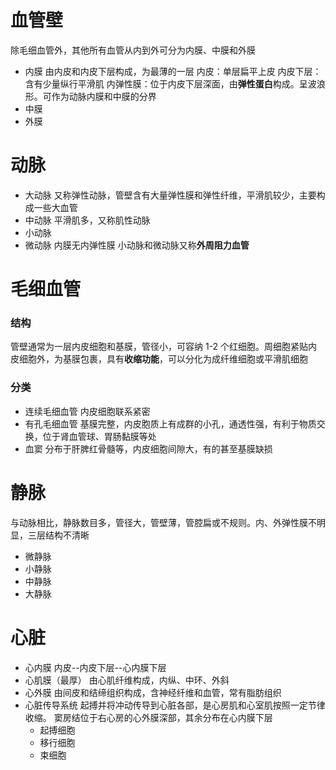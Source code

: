 # 血管壁
除毛细血管外，其他所有血管从内到外可分为内膜、中膜和外膜
- 内膜
	由内皮和内皮下层构成，为最薄的一层
	内皮：单层扁平上皮
	内皮下层：含有少量纵行平滑肌
	内弹性膜：位于内皮下层深面，由**弹性蛋白**构成。呈波浪形。可作为动脉内膜和中膜的分界
- 中膜
- 外膜
# 动脉
- 大动脉
  又称弹性动脉，管壁含有大量弹性膜和弹性纤维，平滑肌较少，主要构成一些大血管
- 中动脉
  平滑肌多，又称肌性动脉
- 小动脉
- 微动脉
  内膜无内弹性膜
小动脉和微动脉又称**外周阻力血管**
# 毛细血管
### 结构
管壁通常为一层内皮细胞和基膜，管径小，可容纳 1-2 个红细胞。周细胞紧贴内皮细胞外，为基膜包裹，具有**收缩功能**，可以分化为成纤维细胞或平滑肌细胞
### 分类
- 连续毛细血管
  内皮细胞联系紧密
- 有孔毛细血管
  基膜完整，内皮胞质上有成群的小孔，通透性强，有利于物质交换，位于肾血管球、胃肠黏膜等处
- 血窦
  分布于肝脾红骨髓等，内皮细胞间隙大，有的甚至基膜缺损
# 静脉
与动脉相比，静脉数目多，管径大，管壁薄，管腔扁或不规则。内、外弹性膜不明显，三层结构不清晰
- 微静脉
- 小静脉
- 中静脉
- 大静脉
# 心脏
- 心内膜
  内皮--内皮下层--心内膜下层
- 心肌膜（最厚）
  由心肌纤维构成，内纵、中环、外斜
- 心外膜
  由间皮和结缔组织构成，含神经纤维和血管，常有脂肪组织
- 心脏传导系统
  起搏并将冲动传导到心脏各部，是心房肌和心室肌按照一定节律收缩。
  窦房结位于右心房的心外膜深部，其余分布在心内膜下层
	- 起搏细胞
	- 移行细胞
	- 束细胞